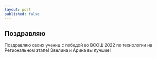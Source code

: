 ```yaml
---
layout: post
published: false
---
```

## Поздравляю

Поздравляю своих учениц с победой во ВСОШ 2022 по технологии на Региональном этапе! Эвелина и Арина вы лучшие! 

